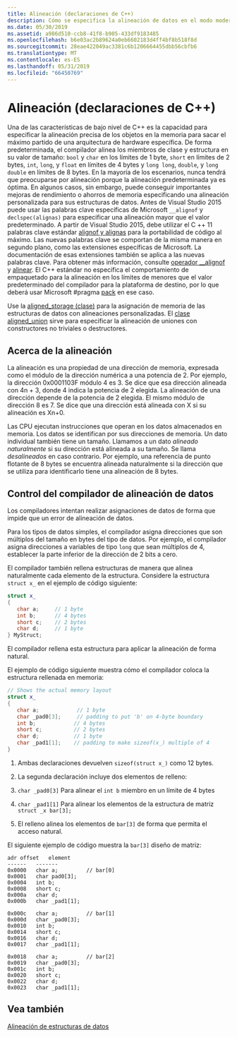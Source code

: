 ```yaml
---
title: Alineación (declaraciones de C++)
description: Cómo se especifica la alineación de datos en el modo modern C++.
ms.date: 05/30/2019
ms.assetid: a986d510-ccb8-41f8-b905-433df9183485
ms.openlocfilehash: b6e03ac2b89624a0eb6602183d4ff4bf8b518f8d
ms.sourcegitcommit: 28eae422049ac3381c6b1206664455dbb56cbfb6
ms.translationtype: MT
ms.contentlocale: es-ES
ms.lasthandoff: 05/31/2019
ms.locfileid: "66450769"
---
```

# <a name="alignment-c-declarations"></a>Alineación (declaraciones de C++)

Una de las características de bajo nivel de C++ es la capacidad para especificar la alineación precisa de los objetos en la memoria para sacar el máximo partido de una arquitectura de hardware específica. De forma predeterminada, el compilador alinea los miembros de clase y estructura en su valor de tamaño: `bool` y `char` en los límites de 1 byte, `short` en límites de 2 bytes, `int`, `long`, y `float` en límites de 4 bytes y `long long`, `double`, y `long double` en límites de 8 bytes. En la mayoría de los escenarios, nunca tendrá que preocuparse por alineación porque la alineación predeterminada ya es óptima. En algunos casos, sin embargo, puede conseguir importantes mejoras de rendimiento o ahorros de memoria especificando una alineación personalizada para sus estructuras de datos. Antes de Visual Studio 2015 puede usar las palabras clave específicas de Microsoft `__alignof` y `declspec(alignas)` para especificar una alineación mayor que el valor predeterminado. A partir de Visual Studio 2015, debe utilizar el C ++ 11 palabras clave estándar [alignof y alignas](../cpp/alignof-and-alignas-cpp.md) para la portabilidad de código al máximo. Las nuevas palabras clave se comportan de la misma manera en segundo plano, como las extensiones específicas de Microsoft. La documentación de esas extensiones también se aplica a las nuevas palabras clave. Para obtener más información, consulte [operador __alignof](../cpp/alignof-operator.md) y [alinear](../cpp/align-cpp.md). El C++ estándar no especifica el comportamiento de empaquetado para la alineación en los límites de menores que el valor predeterminado del compilador para la plataforma de destino, por lo que deberá usar Microsoft #pragma [pack](../preprocessor/pack.md) en ese caso.

Use la [aligned_storage (clase)](../standard-library/aligned-storage-class.md) para la asignación de memoria de las estructuras de datos con alineaciones personalizadas. El [clase aligned_union](../standard-library/aligned-union-class.md) sirve para especificar la alineación de uniones con constructores no triviales o destructores.

## <a name="about-alignment"></a>Acerca de la alineación

La alineación es una propiedad de una dirección de memoria, expresada como el módulo de la dirección numérica a una potencia de 2. Por ejemplo, la dirección 0x0001103F módulo 4 es 3. Se dice que esa dirección alineada con 4n + 3, donde 4 indica la potencia de 2 elegida. La alineación de una dirección depende de la potencia de 2 elegida. El mismo módulo de dirección 8 es 7. Se dice que una dirección está alineada con X si su alineación es Xn+0.

Las CPU ejecutan instrucciones que operan en los datos almacenados en memoria. Los datos se identifican por sus direcciones de memoria. Un dato individual también tiene un tamaño. Llamamos a un dato *alineado naturalmente* si su dirección está alineada a su tamaño. Se llama *desalineados* en caso contrario. Por ejemplo, una referencia de punto flotante de 8 bytes se encuentra alineada naturalmente si la dirección que se utiliza para identificarlo tiene una alineación de 8 bytes.

## <a name="compiler-handling-of-data-alignment"></a>Control del compilador de alineación de datos

Los compiladores intentan realizar asignaciones de datos de forma que impide que un error de alineación de datos.

Para los tipos de datos simples, el compilador asigna direcciones que son múltiplos del tamaño en bytes del tipo de datos. Por ejemplo, el compilador asigna direcciones a variables de tipo `long` que sean múltiplos de 4, establecer la parte inferior de la dirección de 2 bits a cero.

El compilador también rellena estructuras de manera que alinea naturalmente cada elemento de la estructura. Considere la estructura `struct x_` en el ejemplo de código siguiente:

```cpp
struct x_
{
   char a;     // 1 byte
   int b;      // 4 bytes
   short c;    // 2 bytes
   char d;     // 1 byte
} MyStruct;
```

El compilador rellena esta estructura para aplicar la alineación de forma natural.

El ejemplo de código siguiente muestra cómo el compilador coloca la estructura rellenada en memoria:

```cpp
// Shows the actual memory layout
struct x_
{
   char a;            // 1 byte
   char _pad0[3];     // padding to put 'b' on 4-byte boundary
   int b;            // 4 bytes
   short c;          // 2 bytes
   char d;           // 1 byte
   char _pad1[1];    // padding to make sizeof(x_) multiple of 4
}
```

1. Ambas declaraciones devuelven `sizeof(struct x_)` como 12 bytes.

1. La segunda declaración incluye dos elementos de relleno:

1. `char _pad0[3]` Para alinear el `int b` miembro en un límite de 4 bytes

1. `char _pad1[1]` Para alinear los elementos de la estructura de matriz `struct _x bar[3];`

1. El relleno alinea los elementos de `bar[3]` de forma que permita el acceso natural.

El siguiente ejemplo de código muestra la `bar[3]` diseño de matriz:

```Output
adr offset   element
------   -------
0x0000   char a;         // bar[0]
0x0001   char pad0[3];
0x0004   int b;
0x0008   short c;
0x000a   char d;
0x000b   char _pad1[1];

0x000c   char a;         // bar[1]
0x000d   char _pad0[3];
0x0010   int b;
0x0014   short c;
0x0016   char d;
0x0017   char _pad1[1];

0x0018   char a;         // bar[2]
0x0019   char _pad0[3];
0x001c   int b;
0x0020   short c;
0x0022   char d;
0x0023   char _pad1[1];
```

## <a name="see-also"></a>Vea también

[Alineación de estructuras de datos](https://en.wikipedia.org/wiki/Data_structure_alignment)
